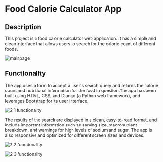 # Food Calorie Calculator App

## Description

This project is a food calorie calculator web application.
It has a simple and clean interface that allows users to search
for the calorie count of different foods. 

![mainpage](https://user-images.githubusercontent.com/118658753/216376711-41df4e63-267c-44db-837e-8440f21c4705.png)

## Functionality

The app uses a form to accept a user's search query and returns the calorie 
count and nutritional information for the food in question.The app has been built 
using HTML, CSS, and Django (a Python web framework), and leverages Bootstrap for its user interface.

![2 1 functionality](https://user-images.githubusercontent.com/118658753/216376838-5cfd70c6-9232-4aae-98ce-5a53740639c0.png)

The results of the search are displayed in a clean, easy-to-read format, and include important information 
such as serving size, macronutrient breakdown, and warnings for high levels of sodium and sugar. 
The app is also responsive and optimized for different screen sizes and devices.


![2 2 functionality](https://user-images.githubusercontent.com/118658753/216376854-699ac8bf-5415-4266-ac03-11f20677e306.png)


![2 3 functionality](https://user-images.githubusercontent.com/118658753/216378257-7df6c054-7903-46c2-a421-3e7fed246a5c.png)
